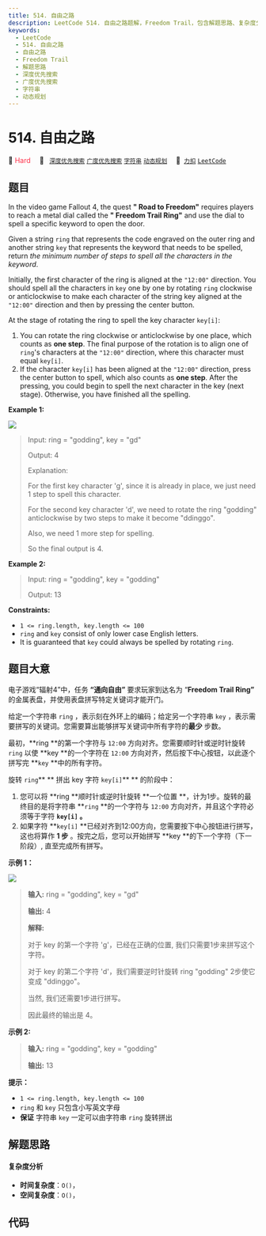 ```yaml
---
title: 514. 自由之路
description: LeetCode 514. 自由之路题解，Freedom Trail，包含解题思路、复杂度分析以及完整的 JavaScript 代码实现。
keywords:
  - LeetCode
  - 514. 自由之路
  - 自由之路
  - Freedom Trail
  - 解题思路
  - 深度优先搜索
  - 广度优先搜索
  - 字符串
  - 动态规划
---
```


# 514. 自由之路

🔴 <font color=#ff334b>Hard</font>&emsp; 🔖&ensp; [`深度优先搜索`](/tag/depth-first-search.md) [`广度优先搜索`](/tag/breadth-first-search.md) [`字符串`](/tag/string.md) [`动态规划`](/tag/dynamic-programming.md)&emsp; 🔗&ensp;[`力扣`](https://leetcode.cn/problems/freedom-trail) [`LeetCode`](https://leetcode.com/problems/freedom-trail)

## 题目

In the video game Fallout 4, the quest **" Road to Freedom"** requires players
to reach a metal dial called the **" Freedom Trail Ring"** and use the dial to
spell a specific keyword to open the door.

Given a string `ring` that represents the code engraved on the outer ring and
another string `key` that represents the keyword that needs to be spelled,
return _the minimum number of steps to spell all the characters in the
keyword_.

Initially, the first character of the ring is aligned at the `"12:00"`
direction. You should spell all the characters in `key` one by one by rotating
`ring` clockwise or anticlockwise to make each character of the string key
aligned at the `"12:00"` direction and then by pressing the center button.

At the stage of rotating the ring to spell the key character `key[i]`:

  1. You can rotate the ring clockwise or anticlockwise by one place, which counts as **one step**. The final purpose of the rotation is to align one of `ring`'s characters at the `"12:00"` direction, where this character must equal `key[i]`.
  2. If the character `key[i]` has been aligned at the `"12:00"` direction, press the center button to spell, which also counts as **one step**. After the pressing, you could begin to spell the next character in the key (next stage). Otherwise, you have finished all the spelling.



**Example 1:**

![](https://assets.leetcode.com/uploads/2018/10/22/ring.jpg)

> Input: ring = "godding", key = "gd"
> 
> Output: 4
> 
> Explanation:
> 
> For the first key character 'g', since it is already in place, we just need 1 step to spell this character. 
> 
> For the second key character 'd', we need to rotate the ring "godding" anticlockwise by two steps to make it become "ddinggo".
> 
> Also, we need 1 more step for spelling.
> 
> So the final output is 4.

**Example 2:**

> Input: ring = "godding", key = "godding"
> 
> Output: 13

**Constraints:**

  * `1 <= ring.length, key.length <= 100`
  * `ring` and `key` consist of only lower case English letters.
  * It is guaranteed that `key` could always be spelled by rotating `ring`.


## 题目大意

电子游戏“辐射4”中，任务 **“通向自由”** 要求玩家到达名为 “**Freedom Trail Ring”**
的金属表盘，并使用表盘拼写特定关键词才能开门。

给定一个字符串 `ring` ，表示刻在外环上的编码；给定另一个字符串 `key` ，表示需要拼写的关键词。您需要算出能够拼写关键词中所有字符的**最少**
步数。

最初，**ring  **的第一个字符与 `12:00` 方向对齐。您需要顺时针或逆时针旋转 `ring` 以使 **key  **的一个字符在
`12:00` 方向对齐，然后按下中心按钮，以此逐个拼写完 **`key` **中的所有字符。

旋转 `ring`** ** 拼出 key 字符 `key[i]`** ** 的阶段中：

  1. 您可以将 **ring  **顺时针或逆时针旋转 **一个位置  **，计为1步。旋转的最终目的是将字符串 **`ring` **的一个字符与 `12:00` 方向对齐，并且这个字符必须等于字符 **`key[i]` 。**
  2. 如果字符 **`key[i]` **已经对齐到12:00方向，您需要按下中心按钮进行拼写，这也将算作 **1 步** 。按完之后，您可以开始拼写 **key  **的下一个字符（下一阶段）, 直至完成所有拼写。



**示例 1：**

![](https://assets.leetcode.com/uploads/2018/10/22/ring.jpg)



> 
> 
> 
> 
> 
> **输入:** ring = "godding", key = "gd"
> 
> **输出:** 4
> 
> **解释:**
> 
>  对于 key 的第一个字符 'g'，已经在正确的位置, 我们只需要1步来拼写这个字符。 
> 
>  对于 key 的第二个字符 'd'，我们需要逆时针旋转 ring "godding" 2步使它变成 "ddinggo"。
> 
>  当然, 我们还需要1步进行拼写。
> 
>  因此最终的输出是 4。
> 
> 

**示例 2:**

> 
> 
> 
> 
> 
> **输入:** ring = "godding", key = "godding"
> 
> **输出:** 13
> 
> 



**提示：**

  * `1 <= ring.length, key.length <= 100`
  * `ring` 和 `key` 只包含小写英文字母
  * **保证** 字符串 `key` 一定可以由字符串  `ring` 旋转拼出


## 解题思路

#### 复杂度分析

- **时间复杂度**：`O()`，
- **空间复杂度**：`O()`，

## 代码

```javascript

```